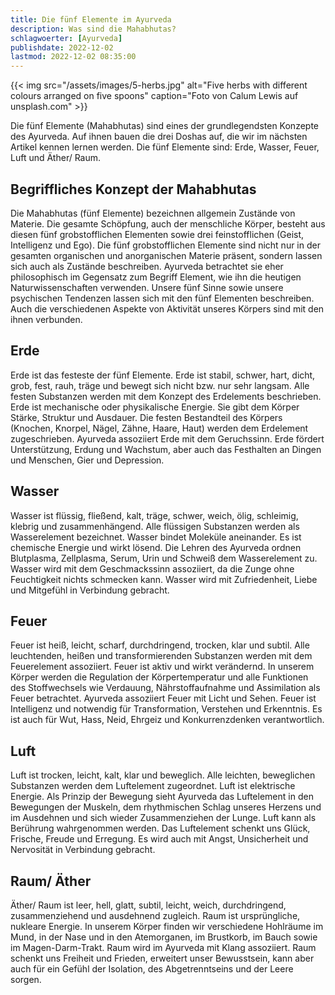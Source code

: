 ```yaml
---
title: Die fünf Elemente im Ayurveda
description: Was sind die Mahabhutas?
schlagwoerter: [Ayurveda]
publishdate: 2022-12-02
lastmod: 2022-12-02 08:35:00
---
```


{{< img src="/assets/images/5-herbs.jpg" alt="Five herbs with different colours arranged on five spoons" caption="Foto von Calum Lewis auf unsplash.com" >}}

Die fünf Elemente (Mahabhutas) sind eines der grundlegendsten Konzepte des Ayurveda. Auf ihnen bauen die drei Doshas auf, die wir im nächsten Artikel kennen lernen werden. Die fünf Elemente sind: Erde, Wasser, Feuer, Luft und Äther/ Raum. 


## Begriffliches Konzept der Mahabhutas

Die Mahabhutas (fünf Elemente) bezeichnen allgemein Zustände von Materie. Die gesamte Schöpfung, auch der menschliche Körper, besteht aus diesen fünf grobstofflichen Elementen sowie drei feinstofflichen (Geist, Intelligenz und Ego). Die fünf grobstofflichen Elemente sind nicht nur in der gesamten organischen und anorganischen Materie präsent, sondern lassen sich auch als Zustände beschreiben. Ayurveda betrachtet sie eher philosophisch im Gegensatz zum Begriff Element, wie ihn die heutigen Naturwissenschaften verwenden. Unsere fünf Sinne sowie unsere psychischen Tendenzen lassen sich mit den fünf Elementen beschreiben. Auch die verschiedenen Aspekte von Aktivität unseres Körpers sind mit den ihnen verbunden.


## Erde

Erde ist das festeste der fünf Elemente. Erde ist stabil, schwer, hart, dicht, grob, fest, rauh, träge und bewegt sich nicht bzw. nur sehr langsam. Alle festen Substanzen werden mit dem Konzept des Erdelements beschrieben. Erde ist mechanische oder physikalische Energie. Sie gibt dem Körper Stärke, Struktur und Ausdauer. Die festen Bestandteil des Körpers (Knochen, Knorpel, Nägel, Zähne, Haare, Haut) werden dem Erdelement zugeschrieben. Ayurveda assoziiert Erde mit dem Geruchssinn. Erde fördert Unterstützung, Erdung und Wachstum, aber auch das Festhalten an Dingen und Menschen, Gier und Depression.


## Wasser

Wasser ist flüssig, fließend, kalt, träge, schwer, weich, ölig, schleimig, klebrig und zusammenhängend. Alle flüssigen Substanzen werden als Wasserelement bezeichnet. Wasser bindet Moleküle aneinander. Es ist chemische Energie und wirkt lösend.  Die Lehren des Ayurveda ordnen Blutplasma, Zellplasma, Serum, Urin und Schweiß dem Wasserelement zu. Wasser wird mit dem Geschmackssinn assoziiert, da die Zunge ohne Feuchtigkeit nichts schmecken kann. Wasser wird mit Zufriedenheit, Liebe und Mitgefühl in Verbindung gebracht.


## Feuer

Feuer ist heiß, leicht, scharf, durchdringend, trocken, klar und subtil. Alle leuchtenden, heißen und transformierenden Substanzen werden mit dem Feuerelement assoziiert. Feuer ist aktiv und wirkt verändernd. In unserem Körper werden die Regulation der Körpertemperatur und alle Funktionen des Stoffwechsels wie Verdauung, Nährstoffaufnahme und Assimilation als Feuer betrachtet. Ayurveda assoziiert Feuer mit Licht und Sehen. Feuer ist Intelligenz und notwendig für Transformation, Verstehen und Erkenntnis. Es ist auch für Wut, Hass, Neid, Ehrgeiz und Konkurrenzdenken verantwortlich. 


## Luft

Luft ist trocken, leicht, kalt, klar und beweglich. Alle leichten, beweglichen Substanzen werden dem Luftelement zugeordnet. Luft ist elektrische Energie. Als Prinzip der Bewegung sieht Ayurveda das Luftelement in den Bewegungen der Muskeln, dem rhythmischen Schlag unseres Herzens und im Ausdehnen und sich wieder Zusammenziehen der Lunge. Luft kann als Berührung wahrgenommen werden. Das Luftelement schenkt uns Glück, Frische, Freude und Erregung. Es wird auch mit Angst, Unsicherheit und Nervosität in Verbindung gebracht.


## Raum/ Äther

Äther/ Raum ist leer, hell, glatt, subtil, leicht, weich, durchdringend, zusammenziehend und ausdehnend zugleich. Raum ist ursprüngliche, nukleare Energie. In unserem Körper finden wir verschiedene Hohlräume im Mund, in der Nase und in den Atemorganen, im Brustkorb, im Bauch sowie im Magen-Darm-Trakt. Raum wird im Ayurveda mit Klang assoziiert. Raum schenkt uns Freiheit und Frieden, erweitert unser Bewusstsein, kann aber auch für ein Gefühl der Isolation, des Abgetrenntseins und der Leere sorgen.